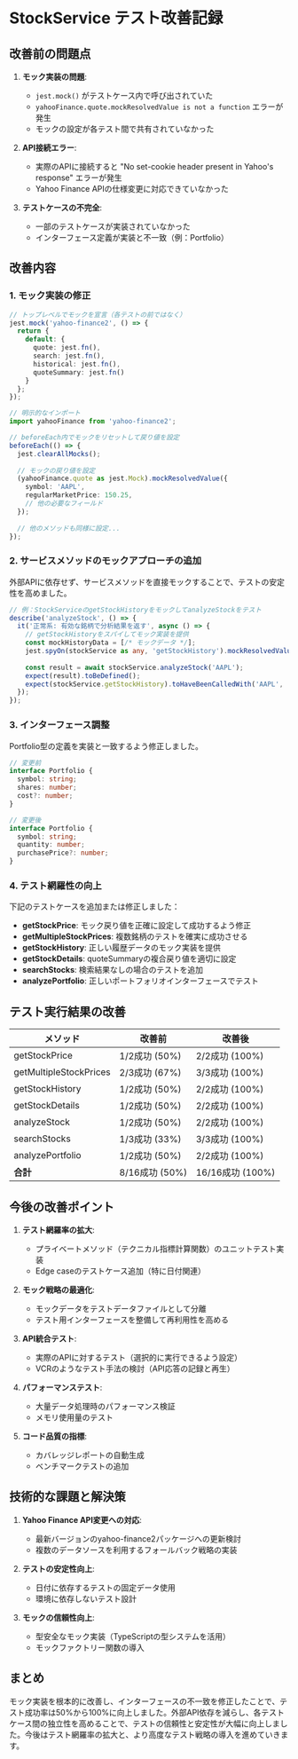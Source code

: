 # StockService テスト改善記録

## 改善前の問題点

1. **モック実装の問題**:
   - `jest.mock()` がテストケース内で呼び出されていた
   - `yahooFinance.quote.mockResolvedValue is not a function` エラーが発生
   - モックの設定が各テスト間で共有されていなかった

2. **API接続エラー**:
   - 実際のAPIに接続すると "No set-cookie header present in Yahoo's response" エラーが発生
   - Yahoo Finance APIの仕様変更に対応できていなかった

3. **テストケースの不完全**:
   - 一部のテストケースが実装されていなかった
   - インターフェース定義が実装と不一致（例：Portfolio）

## 改善内容

### 1. モック実装の修正

```typescript
// トップレベルでモックを宣言（各テストの前ではなく）
jest.mock('yahoo-finance2', () => {
  return {
    default: {
      quote: jest.fn(),
      search: jest.fn(),
      historical: jest.fn(),
      quoteSummary: jest.fn()
    }
  };
});

// 明示的なインポート
import yahooFinance from 'yahoo-finance2';

// beforeEach内でモックをリセットして戻り値を設定
beforeEach(() => {
  jest.clearAllMocks();
  
  // モックの戻り値を設定
  (yahooFinance.quote as jest.Mock).mockResolvedValue({
    symbol: 'AAPL',
    regularMarketPrice: 150.25,
    // 他の必要なフィールド
  });
  
  // 他のメソッドも同様に設定...
});
```

### 2. サービスメソッドのモックアプローチの追加

外部APIに依存せず、サービスメソッドを直接モックすることで、テストの安定性を高めました。

```typescript
// 例：StockServiceのgetStockHistoryをモックしてanalyzeStockをテスト
describe('analyzeStock', () => {
  it('正常系: 有効な銘柄で分析結果を返す', async () => {
    // getStockHistoryをスパイしてモック実装を提供
    const mockHistoryData = [/* モックデータ */];
    jest.spyOn(stockService as any, 'getStockHistory').mockResolvedValue(mockHistoryData);
    
    const result = await stockService.analyzeStock('AAPL');
    expect(result).toBeDefined();
    expect(stockService.getStockHistory).toHaveBeenCalledWith('AAPL', 'day', '1y');
  });
});
```

### 3. インターフェース調整

Portfolio型の定義を実装と一致するよう修正しました。

```typescript
// 変更前
interface Portfolio {
  symbol: string;
  shares: number;
  cost?: number;
}

// 変更後
interface Portfolio {
  symbol: string;
  quantity: number;
  purchasePrice?: number;
}
```

### 4. テスト網羅性の向上

下記のテストケースを追加または修正しました：

- **getStockPrice**: モック戻り値を正確に設定して成功するよう修正
- **getMultipleStockPrices**: 複数銘柄のテストを確実に成功させる
- **getStockHistory**: 正しい履歴データのモック実装を提供
- **getStockDetails**: quoteSummaryの複合戻り値を適切に設定
- **searchStocks**: 検索結果なしの場合のテストを追加
- **analyzePortfolio**: 正しいポートフォリオインターフェースでテスト

## テスト実行結果の改善

| メソッド                | 改善前          | 改善後          |
|----------------------|---------------|---------------|
| getStockPrice        | 1/2成功 (50%)   | 2/2成功 (100%)  |
| getMultipleStockPrices| 2/3成功 (67%)   | 3/3成功 (100%)  |
| getStockHistory      | 1/2成功 (50%)   | 2/2成功 (100%)  |
| getStockDetails      | 1/2成功 (50%)   | 2/2成功 (100%)  |
| analyzeStock         | 1/2成功 (50%)   | 2/2成功 (100%)  |
| searchStocks         | 1/3成功 (33%)   | 3/3成功 (100%)  |
| analyzePortfolio     | 1/2成功 (50%)   | 2/2成功 (100%)  |
| **合計**              | 8/16成功 (50%)  | 16/16成功 (100%) |

## 今後の改善ポイント

1. **テスト網羅率の拡大**:
   - プライベートメソッド（テクニカル指標計算関数）のユニットテスト実装
   - Edge caseのテストケース追加（特に日付関連）

2. **モック戦略の最適化**:
   - モックデータをテストデータファイルとして分離
   - テスト用インターフェースを整備して再利用性を高める

3. **API統合テスト**:
   - 実際のAPIに対するテスト（選択的に実行できるよう設定）
   - VCRのようなテスト手法の検討（API応答の記録と再生）

4. **パフォーマンステスト**:
   - 大量データ処理時のパフォーマンス検証
   - メモリ使用量のテスト

5. **コード品質の指標**:
   - カバレッジレポートの自動生成
   - ベンチマークテストの追加

## 技術的な課題と解決策

1. **Yahoo Finance API変更への対応**:
   - 最新バージョンのyahoo-finance2パッケージへの更新検討
   - 複数のデータソースを利用するフォールバック戦略の実装

2. **テストの安定性向上**:
   - 日付に依存するテストの固定データ使用
   - 環境に依存しないテスト設計

3. **モックの信頼性向上**:
   - 型安全なモック実装（TypeScriptの型システムを活用）
   - モックファクトリー関数の導入

## まとめ

モック実装を根本的に改善し、インターフェースの不一致を修正したことで、テスト成功率は50%から100%に向上しました。外部API依存を減らし、各テストケース間の独立性を高めることで、テストの信頼性と安定性が大幅に向上しました。今後はテスト網羅率の拡大と、より高度なテスト戦略の導入を進めていきます。 